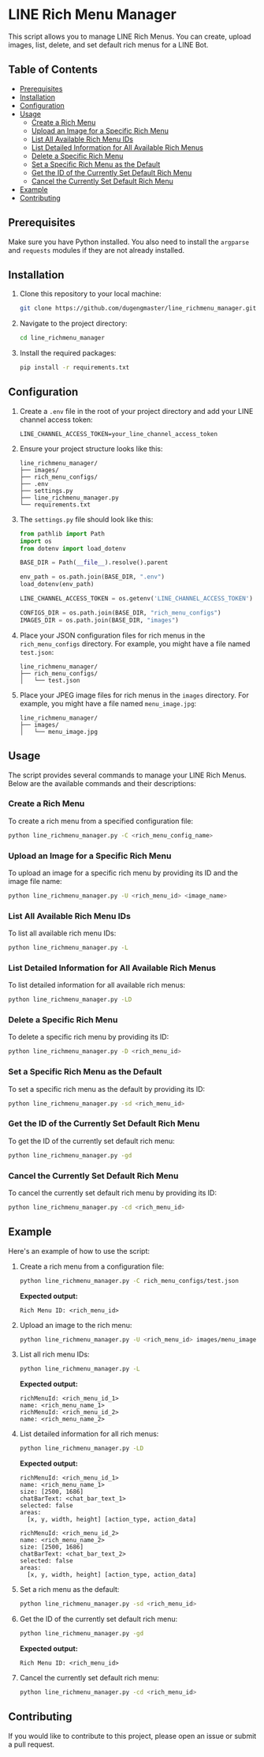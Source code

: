 # LINE Rich Menu Manager

This script allows you to manage LINE Rich Menus. You can create, upload images, list, delete, and set default rich menus for a LINE Bot.

## Table of Contents
- [Prerequisites](#prerequisites)
- [Installation](#installation)
- [Configuration](#configuration)
- [Usage](#usage)
  - [Create a Rich Menu](#create-a-rich-menu)
  - [Upload an Image for a Specific Rich Menu](#upload-an-image-for-a-specific-rich-menu)
  - [List All Available Rich Menu IDs](#list-all-available-rich-menu-ids)
  - [List Detailed Information for All Available Rich Menus](#list-detailed-information-for-all-available-rich-menus)
  - [Delete a Specific Rich Menu](#delete-a-specific-rich-menu)
  - [Set a Specific Rich Menu as the Default](#set-a-specific-rich-menu-as-the-default)
  - [Get the ID of the Currently Set Default Rich Menu](#get-the-id-of-the-currently-set-default-rich-menu)
  - [Cancel the Currently Set Default Rich Menu](#cancel-the-currently-set-default-rich-menu)
- [Example](#example)
- [Contributing](#contributing)

## Prerequisites

Make sure you have Python installed. You also need to install the `argparse` and `requests` modules if they are not already installed.

## Installation

1. Clone this repository to your local machine:
    ```bash
    git clone https://github.com/dugengmaster/line_richmenu_manager.git
    ```

2. Navigate to the project directory:
    ```bash
    cd line_richmenu_manager
    ```

3. Install the required packages:
    ```bash
    pip install -r requirements.txt
    ```

## Configuration

1. Create a `.env` file in the root of your project directory and add your LINE channel access token:
    ```plaintext
    LINE_CHANNEL_ACCESS_TOKEN=your_line_channel_access_token
    ```

2. Ensure your project structure looks like this:
    ```
    line_richmenu_manager/
    ├── images/
    ├── rich_menu_configs/
    ├── .env
    ├── settings.py
    ├── line_richmenu_manager.py
    └── requirements.txt
    ```

3. The `settings.py` file should look like this:
    ```python
    from pathlib import Path
    import os
    from dotenv import load_dotenv

    BASE_DIR = Path(__file__).resolve().parent

    env_path = os.path.join(BASE_DIR, ".env")
    load_dotenv(env_path)

    LINE_CHANNEL_ACCESS_TOKEN = os.getenv('LINE_CHANNEL_ACCESS_TOKEN')

    CONFIGS_DIR = os.path.join(BASE_DIR, "rich_menu_configs")
    IMAGES_DIR = os.path.join(BASE_DIR, "images")
    ```

4. Place your JSON configuration files for rich menus in the `rich_menu_configs` directory. For example, you might have a file named `test.json`:
    ```
    line_richmenu_manager/
    ├── rich_menu_configs/
    │   └── test.json
    ```

5. Place your JPEG image files for rich menus in the `images` directory. For example, you might have a file named `menu_image.jpg`:
    ```
    line_richmenu_manager/
    ├── images/
    │   └── menu_image.jpg
    ```

## Usage

The script provides several commands to manage your LINE Rich Menus. Below are the available commands and their descriptions:

### Create a Rich Menu

To create a rich menu from a specified configuration file:
```bash
python line_richmenu_manager.py -C <rich_menu_config_name>
```

### Upload an Image for a Specific Rich Menu

To upload an image for a specific rich menu by providing its ID and the image file name:
```bash
python line_richmenu_manager.py -U <rich_menu_id> <image_name>
```

### List All Available Rich Menu IDs

To list all available rich menu IDs:
```bash
python line_richmenu_manager.py -L
```

### List Detailed Information for All Available Rich Menus

To list detailed information for all available rich menus:
```bash
python line_richmenu_manager.py -LD
```

### Delete a Specific Rich Menu

To delete a specific rich menu by providing its ID:
```bash
python line_richmenu_manager.py -D <rich_menu_id>
```

### Set a Specific Rich Menu as the Default

To set a specific rich menu as the default by providing its ID:
```bash
python line_richmenu_manager.py -sd <rich_menu_id>
```

### Get the ID of the Currently Set Default Rich Menu

To get the ID of the currently set default rich menu:
```bash
python line_richmenu_manager.py -gd
```

### Cancel the Currently Set Default Rich Menu

To cancel the currently set default rich menu by providing its ID:
```bash
python line_richmenu_manager.py -cd <rich_menu_id>
```

## Example

Here's an example of how to use the script:

1. Create a rich menu from a configuration file:

    ```bash
    python line_richmenu_manager.py -C rich_menu_configs/test.json
    ```
    **Expected output:**
    ```
    Rich Menu ID: <rich_menu_id>
    ```
2. Upload an image to the rich menu:
    ```bash
    python line_richmenu_manager.py -U <rich_menu_id> images/menu_image.jpg
    ```

3. List all rich menu IDs:
    ```bash
    python line_richmenu_manager.py -L
    ```
    **Expected output:**
    ```
    richMenuId: <rich_menu_id_1>
    name: <rich_menu_name_1>
    richMenuId: <rich_menu_id_2>
    name: <rich_menu_name_2>
    ```
4. List detailed information for all rich menus:
    ```bash
    python line_richmenu_manager.py -LD
    ```
    **Expected output:**
    ```
    richMenuId: <rich_menu_id_1>
    name: <rich_menu_name_1>
    size: [2500, 1686]
    chatBarText: <chat_bar_text_1>
    selected: false
    areas:
      [x, y, width, height] [action_type, action_data]
    
    richMenuId: <rich_menu_id_2>
    name: <rich_menu_name_2>
    size: [2500, 1686]
    chatBarText: <chat_bar_text_2>
    selected: false
    areas:
      [x, y, width, height] [action_type, action_data]
    
    ```

5. Set a rich menu as the default:
    ```bash
    python line_richmenu_manager.py -sd <rich_menu_id>
    ```
6. Get the ID of the currently set default rich menu:
    ```bash
    python line_richmenu_manager.py -gd
    ```
    **Expected output:**
    ```
    Rich Menu ID: <rich_menu_id>
    ```
7. Cancel the currently set default rich menu:
    ```bash
    python line_richmenu_manager.py -cd <rich_menu_id>
    ```
## Contributing

If you would like to contribute to this project, please open an issue or submit a pull request.
